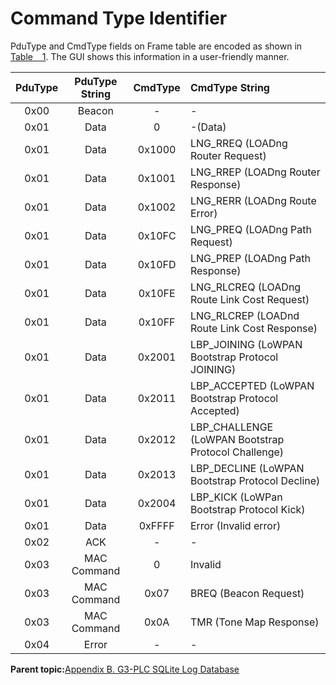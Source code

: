 # Command Type Identifier

PduType and CmdType fields on Frame table are encoded as shown in [Table   1](#ID-000003CE). The GUI shows this information in a user-friendly manner.

|PduType|PduType String|CmdType|CmdType String|
|:-----:|:------------:|:-----:|:-------------|
|0x00|Beacon|-|-|
|0x01|Data|0|-\(Data\)|
|0x01|Data|0x1000|LNG\_RREQ \(LOADng Router Request\)|
|0x01|Data|0x1001|LNG\_RREP \(LOADng Router Response\)|
|0x01|Data|0x1002|LNG\_RERR \(LOADng Route Error\)|
|0x01|Data|0x10FC|LNG\_PREQ \(LOADng Path Request\)|
|0x01|Data|0x10FD|LNG\_PREP \(LOADng Path Response\)|
|0x01|Data|0x10FE|LNG\_RLCREQ \(LOADng Route Link Cost Request\)|
|0x01|Data|0x10FF|LNG\_RLCREP \(LOADnd Route Link Cost Response\)|
|0x01|Data|0x2001|LBP\_JOINING \(LoWPAN Bootstrap Protocol JOINING\)|
|0x01|Data|0x2011|LBP\_ACCEPTED \(LoWPAN Bootstrap Protocol Accepted\)|
|0x01|Data|0x2012|LBP\_CHALLENGE \(LoWPAN Bootstrap Protocol Challenge\)|
|0x01|Data|0x2013|LBP\_DECLINE \(LoWPAN Bootstrap Protocol Decline\)|
|0x01|Data|0x2004|LBP\_KICK \(LoWPan Bootstrap Protocol Kick\)|
|0x01|Data|0xFFFF|Error \(Invalid error\)|
|0x02|ACK|-|-|
|0x03|MAC Command|0|Invalid|
|0x03|MAC Command|0x07|BREQ \(Beacon Request\)|
|0x03|MAC Command|0x0A|TMR \(Tone Map Response\)|
|0x04|Error|-|-|

**Parent topic:**[Appendix B. G3-PLC SQLite Log Database](GUID-B1D36D7B-7A26-4B4E-B5DB-E314EF9CEF9F.md)

